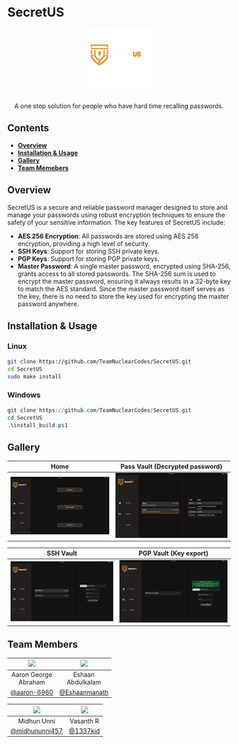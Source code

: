 # SecretUS

<div align="center">
  <img src="frontend/src/images/Logo.svg" width="150"/>
  <p>
  A one stop solution for people who have hard time recalling passwords.
  </p>
</div>

## Contents

- [**Overview**](#overview)
- [**Installation & Usage**](#installation--usage)
- [**Gallery**](#gallery)
- [**Team Memebers**](#team-members)

## Overview

SecretUS is a secure and reliable password manager designed to store and manage your passwords using robust encryption techniques to ensure the safety of your sensitive information. The key features of SecretUS include:

- **AES 256 Encryption**: All passwords are stored using AES 256 encryption, providing a high level of security.
- **SSH Keys**: Support for storing SSH private keys.
- **PGP Keys**: Support for storing PGP private keys.
- **Master Password**: A single master password, encrypted using SHA-256, grants access to all stored passwords. The SHA-256 sum is used to encrypt the master password, ensuring it always results in a 32-byte key to match the AES standard. Since the master password itself serves as the key, there is no need to store the key used for encrypting the master password anywhere.


## Installation & Usage
### Linux
```bash
git clone https://github.com/TeamNuclearCodes/SecretUS.git
cd SecretUS
sudo make install
```
### Windows
```powershell
git clone https://github.com/TeamNuclearCodes/SecretUS.git
cd SecretUS
.\install_build.ps1
```

## Gallery

| Home|Pass Vault (Decrypted password)|
:-:|:-:
| ![](imgs/img4.png) | ![](imgs/img1.png) |

| SSH Vault|PGP Vault (Key export) |
:-:|:-:
| ![](imgs/img2.png) | ![](imgs/img3.png) |


## Team Members

<div align="center">
  
| <img src="https://avatars.githubusercontent.com/u/138325645" width="100"/> | <img src="https://avatars.githubusercontent.com/u/147746119" width="100"/> |
:-:|:-:
|Aaron George<br/>Abraham|Eshaan<br/>Abdulkalam|
|<a href="https://github.com/aaron-6960">@aaron-6960</a>|<a href="https://github.com/Eshaanmanath">@Eshaanmanath</a>|

|![](https://avatars.githubusercontent.com/u/96683120?s=100) | ![](https://avatars.githubusercontent.com/u/45532566?s=100) |
:-:|:-:
|Midhun Unni|Vasanth R|
|<a href="https://github.com/midhununni457">@midhununni457</a>|<a href="https://github.com/1337kid/">@1337kid</a>|

</div>
